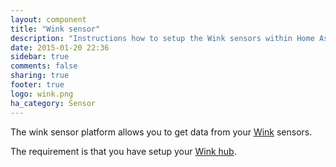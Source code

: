 ```yaml
---
layout: component
title: "Wink sensor"
description: "Instructions how to setup the Wink sensors within Home Assistant."
date: 2015-01-20 22:36
sidebar: true
comments: false
sharing: true
footer: true
logo: wink.png
ha_category: Sensor
---
```



The wink sensor platform allows you to get data from your [Wink](http://www.wink.com/) sensors.

The requirement is that you have setup your [Wink hub](/components/light.wink.html).

